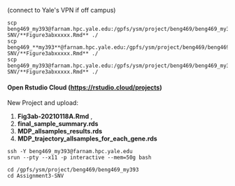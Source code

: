 (connect to Yale's VPN if off campus)
```
scp beng469_my393@farnam.hpc.yale.edu:/gpfs/ysm/project/beng469/beng469_my393/Assignment3-SNV/**Figure3abxxxxx.Rmd** ./
scp beng469_**my393**@farnam.hpc.yale.edu:/gpfs/ysm/project/beng469/beng469_my393/Assignment3-SNV/**Figure3abxxxxx.Rmd** ./
scp beng469_my393@farnam.hpc.yale.edu:/gpfs/ysm/project/beng469/beng469_my393/Assignment3-SNV/**Figure3abxxxxx.Rmd** ./
```

#### Open Rstudio Cloud (https://rstudio.cloud/projects)

New Project and upload: 
1. **Fig3ab-20210118A.Rmd** , 
2. **final_sample_summary.rds** 
3. **MDP_allsamples_results.rds**
4. **MDP_trajectory_allsamples_for_each_gene.rds**

```
ssh -Y beng469_my393@farnam.hpc.yale.edu
srun --pty --x11 -p interactive --mem=50g bash
```

```
cd /gpfs/ysm/project/beng469/beng469_my393
cd Assignment3-SNV
```

